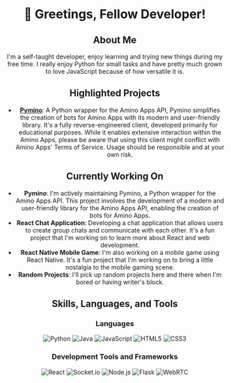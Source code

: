<div align="center">

# 👋 Greetings, Fellow Developer!

## About Me

I'm a self-taught developer, enjoy learning and trying new things during my free time. I really enjoy Python for small tasks and have pretty much grown to love JavaScript because of how versatile it is.

## Highlighted Projects

- [**Pymino**](https://github.com/forevercynical/pymino): A Python wrapper for the Amino Apps API, Pymino simplifies the creation of bots for Amino Apps with its modern and user-friendly library. It's a fully reverse-engineered client, developed primarily for educational purposes. While it enables extensive interaction within the Amino Apps, please be aware that using this client might conflict with Amino Apps' Terms of Service. Usage should be responsible and at your own risk.

## Currently Working On

- **Pymino**: I'm actively maintaining Pymino, a Python wrapper for the Amino Apps API. This project involves the development of a modern and user-friendly library for the Amino Apps API, enabling the creation of bots for Amino Apps.
- **React Chat Application**: Developing a chat application that allows users to create group chats and communicate with each other. It's a fun project that I'm working on to learn more about React and web development.
- **React Native Mobile Game**: I'm also working on a mobile game using React Native. It's a fun project that I'm working on to bring a little nostalgia to the mobile gaming scene.
- **Random Projects**: I'll pick up random projects here and there when I'm bored or having writer's block.

## Skills, Languages, and Tools

### Languages
![Python](https://img.shields.io/badge/-Python-3776AB?style=for-the-badge&logo=Python&logoColor=white)
![Java](https://img.shields.io/badge/-Java-ED8B00?style=for-the-badge&logo=Java&logoColor=white)
![JavaScript](https://img.shields.io/badge/-JavaScript-F7DF1E?style=for-the-badge&logo=JavaScript&logoColor=black)
![HTML5](https://img.shields.io/badge/-HTML5-E34F26?style=for-the-badge&logo=HTML5&logoColor=white)
![CSS3](https://img.shields.io/badge/-CSS3-1572B6?style=for-the-badge&logo=CSS3&logoColor=white)

### Development Tools and Frameworks
![React](https://img.shields.io/badge/-React-61DAFB?style=for-the-badge&logo=React&logoColor=black)
![Socket.io](https://img.shields.io/badge/-Socket.io-010101?style=for-the-badge&logo=Socket.io&logoColor=white)
![Node.js](https://img.shields.io/badge/-Node.js-339933?style=for-the-badge&logo=Node.js&logoColor=white)
![Flask](https://img.shields.io/badge/-Flask-000000?style=for-the-badge&logo=Flask&logoColor=white)
![WebRTC](https://img.shields.io/badge/-WebRTC-333333?style=for-the-badge&logo=WebRTC&logoColor=white)


</div>
